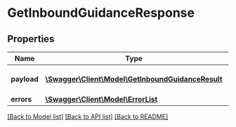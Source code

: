 # GetInboundGuidanceResponse

## Properties
Name | Type | Description | Notes
------------ | ------------- | ------------- | -------------
**payload** | [**\Swagger\Client\Model\GetInboundGuidanceResult**](GetInboundGuidanceResult.md) | The payload for the getInboundGuidance operation. | [optional] 
**errors** | [**\Swagger\Client\Model\ErrorList**](ErrorList.md) |  | [optional] 

[[Back to Model list]](../README.md#documentation-for-models) [[Back to API list]](../README.md#documentation-for-api-endpoints) [[Back to README]](../README.md)


